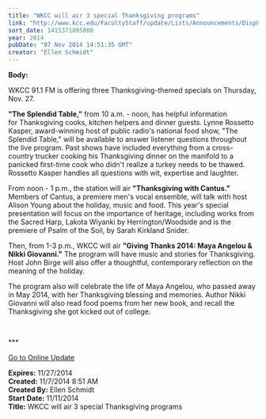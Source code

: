 ```yaml
---
title: "​WKCC will air 3 special Thanksgiving programs"
link: "http://www.kcc.edu/FacultyStaff/update/Lists/Announcements/DispForm.aspx?ID=1715"
sort_date: 1415371895000
year: 2014
pubDate: "07 Nov 2014 14:51:35 GMT"
creator: "Ellen Schmidt"
---
```


<div><b>Body:</b> <div class="ExternalClass6AD14628E85740A8AD84D7A1FDAB2F13"><p>WKCC 91.1 FM is offering three Thanksgiving-themed specials on Thursday, Nov. 27.</p>
<p><strong>&quot;The Splendid Table,&quot;</strong> from 10 a.m. - noon, has helpful information for Thanksgiving cooks, kitchen helpers and dinner guests. Lynne Rossetto Kasper, award-winning host of public radio's national food show, &quot;The Splendid Table,&quot; will be available to answer listener questions throughout the live program. Past shows have included everything from a cross-country trucker cooking his Thanksgiving dinner on the manifold to a panicked first-time cook who didn't realize a turkey needs to be thawed. Rossetto Kasper handles all questions with wit, expertise and laughter.</p>
<p>From noon - 1 p.m., the station will air <strong>&quot;Thanksgiving with Cantus.&quot;</strong> Members of Cantus, a premiere men's vocal ensemble, will talk with host Alison Young about the holiday, music and food. This year's special presentation will focus on the importance of heritage, including works from the Sacred Harp, Lakota Wiyanki by Herrington/Woodside and is the premiere of Psalm of the Soil, by Sarah Kirkland Snider. </p>
<p>Then, from 1-3 p.m., WKCC will air <strong>&quot;Giving Thanks 2014: Maya Angelou &amp; Nikki Giovanni.&quot;</strong> The program will have music and stories for Thanksgiving. Host John Birge will also offer a thoughtful, contemporary reflection on the meaning of the holiday. </p>
<p>The program also will celebrate the life of Maya Angelou, who passed away in May 2014, with her Thanksgiving blessing and memories. Author Nikki Giovanni will also read food poems from her new book, and recall the Thanksgiving she got kicked out of college.</p>
<p> </p>
<p>***</p>
<p><a href="/update">Go to Online Update</a><br /></p></div></div>
<div><b>Expires:</b> 11/27/2014</div>
<div><b>Created:</b> 11/7/2014 8:51 AM</div>
<div><b>Created By:</b> Ellen Schmidt</div>
<div><b>Start Date:</b> 11/11/2014</div>
<div><b>Title:</b> ​WKCC will air 3 special Thanksgiving programs</div>
